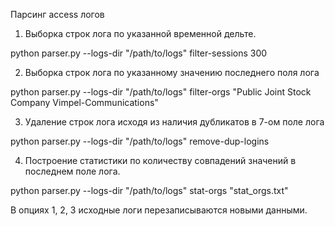
Парсинг access логов


1. Выборка строк лога по указанной временной дельте.

python parser.py --logs-dir "/path/to/logs" filter-sessions 300


2. Выборка строк лога по указанному значению последнего поля лога

python parser.py --logs-dir "/path/to/logs" filter-orgs "Public Joint Stock Company Vimpel-Communications"


3. Удаление строк лога исходя из наличия дубликатов в 7-ом поле лога

python parser.py --logs-dir "/path/to/logs" remove-dup-logins


4. Построение статистики по количеству совпадений значений в последнем поле лога.

python parser.py --logs-dir "/path/to/logs" stat-orgs "stat_orgs.txt"



В опциях 1, 2, 3 исходные логи перезаписываются новыми данными.
